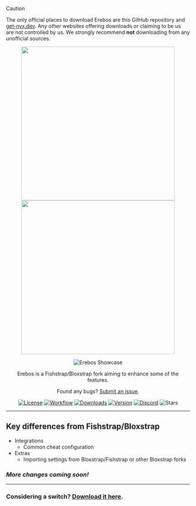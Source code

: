 > [!CAUTION]
> The only official places to download Erebos are this GitHub repository and [get-nyx.dev](https://get-nyx.com). Any other websites offering downloads or claiming to be us are not controlled by us. We strongly recommend **not** downloading from any unofficial sources.

<p align="center">
    <img src="null" width="420">
    <img src="null" width="420">
</p>

<div align="center">

![Erebos Showcase](null)

Erebos is a Fishstrap/Bloxstrap fork aiming to enhance some of the features.

Found any bugs? [Submit an issue](https://github.com/wakefulblock262/erebos/issues/new/choose).

[![License][badge-repo-license]][repo-license]
[![Workflow][badge-repo-workflow]][repo-actions]
[![Downloads][badge-repo-downloads]][repo-releases]
[![Version][badge-repo-latest]][repo-latest]
[![Discord][badge-discord]][discord-invite]
![Stars][badge-repo-stars]

</div>

---

## Key differences from Fishstrap/Bloxstrap

- Integrations
  - Common cheat configuration
- Extras
  - Importing settings from Bloxstrap/Fishstrap or other Bloxstrap forks

### *More changes coming soon!*

---

### Considering a switch? [Download it here][repo-latest].


[badge-repo-license]:    https://img.shields.io/github/license/wakefulblock262/erebos?style=flat-square
[badge-repo-workflow]:   https://img.shields.io/github/actions/workflow/status/wakefulblock262/erebos/ci-release.yml?branch=main&label=builds&style=flat-square
[badge-repo-downloads]:  https://img.shields.io/github/downloads/wakefulblock262/erebos/latest/total?style=flat-square&color=981bfe
[badge-repo-latest]:     https://img.shields.io/github/v/release/wakefulblock262/erebos?style=flat-square
[badge-repo-stars]:      https://img.shields.io/github/stars/wakefulblock262/erebos?style=flat-square&color=dd9900

[badge-discord]: https://img.shields.io/discord/1299397064165429360?style=flat-square&logo=discord&logoColor=white&logoSize=auto&label=discord&color=4d3dff

[repo-license]:  https://github.com/wakefulblock262/erebos/blob/main/LICENSE
[repo-actions]:  https://github.com/wakefulblock262/erebos/actions
[repo-releases]: https://github.com/wakefulblock262/erebos/releases
[repo-latest]:   https://github.com/wakefulblock262/erebos/releases/latest

[discord-invite]:  null
